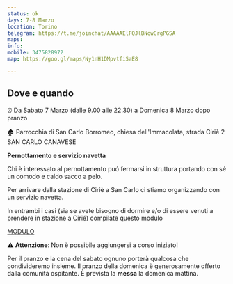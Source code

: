 ```yaml
---
status: ok
days: 7-8 Marzo
location: Torino
telegram: https://t.me/joinchat/AAAAAElFQJlBNqwGrgPGSA
maps: 
info: 
mobile: 3475828972
map: https://goo.gl/maps/Ny1nH1DMpvtfiSaE8

---
```

## Dove e quando

⏰  Da Sabato 7 Marzo (dalle 9.00 alle 22.30) a Domenica 8 Marzo dopo pranzo

🏠 Parrocchia di San Carlo Borromeo, chiesa dell'Immacolata, strada Ciriè 2
SAN CARLO CANAVESE

**Pernottamento e servizio navetta**

Chi è interessato al pernottamento puó fermarsi in struttura portando con sé un comodo e caldo sacco a pelo. 

Per arrivare dalla stazione di Ciriè a San Carlo ci stiamo organizzando con un servizio navetta. 

In entrambi i casi (sia se avete bisogno di dormire e/o di essere venuti a prendere in stazione a Cirié) compilate questo modulo

[MODULO](https://forms.gle/diE5GVLhjJwMDbxU9)

⚠️ **Attenzione**: Non è possibile aggiungersi a corso iniziato! 

Per il pranzo e la cena del sabato ognuno porterà qualcosa che condivideremo insieme.  Il pranzo della domenica è generosamente offerto dalla comunità ospitante. È prevista la **messa** la domenica mattina.